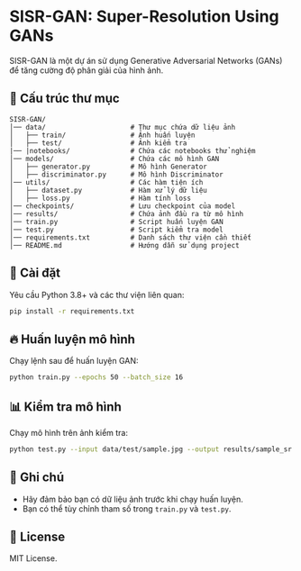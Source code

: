 # SISR-GAN: Super-Resolution Using GANs

SISR-GAN là một dự án sử dụng Generative Adversarial Networks (GANs) để tăng cường độ phân giải của hình ảnh.

## 📂 Cấu trúc thư mục
```
SISR-GAN/
│── data/                     # Thư mục chứa dữ liệu ảnh
│   ├── train/                # Ảnh huấn luyện
│   ├── test/                 # Ảnh kiểm tra
|── |notebooks/               # Chứa các notebooks thử nghiệm
│── models/                   # Chứa các mô hình GAN
│   ├── generator.py          # Mô hình Generator
│   ├── discriminator.py      # Mô hình Discriminator
│── utils/                    # Các hàm tiện ích
│   ├── dataset.py            # Hàm xử lý dữ liệu
│   ├── loss.py               # Hàm tính loss
│── checkpoints/              # Lưu checkpoint của model
│── results/                  # Chứa ảnh đầu ra từ mô hình
│── train.py                  # Script huấn luyện GAN
│── test.py                   # Script kiểm tra model
│── requirements.txt          # Danh sách thư viện cần thiết
│── README.md                 # Hướng dẫn sử dụng project
```

## 🚀 Cài đặt
Yêu cầu Python 3.8+ và các thư viện liên quan:
```bash
pip install -r requirements.txt
```

## 🔥 Huấn luyện mô hình
Chạy lệnh sau để huấn luyện GAN:
```bash
python train.py --epochs 50 --batch_size 16
```

## 📊 Kiểm tra mô hình
Chạy mô hình trên ảnh kiểm tra:
```bash
python test.py --input data/test/sample.jpg --output results/sample_sr.jpg
```

## 📌 Ghi chú
- Hãy đảm bảo bạn có dữ liệu ảnh trước khi chạy huấn luyện.
- Bạn có thể tùy chỉnh tham số trong `train.py` và `test.py`.

## 📜 License
MIT License.

